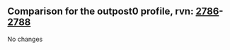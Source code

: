 ## Comparison for the outpost0 profile, rvn: [2786](https://github.com/PRO100KatYT/FortniteProfileRevisions/tree/main/profiles/outpost0/2786%20outpost0.json)-[2788](https://github.com/PRO100KatYT/FortniteProfileRevisions/tree/main/profiles/outpost0/2788%20outpost0.json)

No changes
